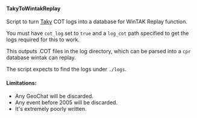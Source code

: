 #### TakyToWintakReplay
Script to turn [Taky](https://github.com/tkuester/taky) COT logs into a database for WinTAK Replay function.

You must have `cot_log` set to `true` and a `log_cot` path specified to get the logs required for this to work. 

This outputs .COT files in the log directory, which can be parsed into a `cpr` database wintak can replay. 

The script expects to find the logs under `./logs`.

#### Limitations:
* Any GeoChat will be discarded.
* Any event before 2005 will be discarded.
* It's extremely poorly written.
